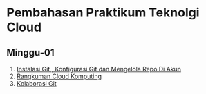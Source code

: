 # Pembahasan Praktikum Teknolgi Cloud
## Minggu-01

1.  [Instalasi Git , Konfigurasi Git dan Mengelola Repo Di Akun](https://github.com/Nurimamasbait/tekn-cloud-computing/blob/master/minggu-01/git-single.md)
2.  [Rangkuman Cloud Komputing](https://github.com/Nurimamasbait/tekn-cloud-computing/blob/master/minggu-01/rangkuman-cloud-computing.md)
3.  [Kolaborasi Git](https://github.com/Nurimamasbait/tekn-cloud-computing/blob/e932ae82ee847ba71b418c21d17f9937aaafa2e9/minggu-01/git-kolaborasi.md)

